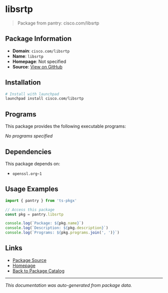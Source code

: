 # libsrtp

> Package from pantry: cisco.com/libsrtp

## Package Information

- **Domain**: `cisco.com/libsrtp`
- **Name**: `libsrtp`
- **Homepage**: Not specified
- **Source**: [View on GitHub](https://github.com/pkgxdev/pantry/tree/main/projects/cisco.com/libsrtp/package.yml)

## Installation

```bash
# Install with launchpad
launchpad install cisco.com/libsrtp
```

## Programs

This package provides the following executable programs:

*No programs specified*

## Dependencies

This package depends on:

- `openssl.org~1`

## Usage Examples

```typescript
import { pantry } from 'ts-pkgx'

// Access this package
const pkg = pantry.libsrtp

console.log(`Package: ${pkg.name}`)
console.log(`Description: ${pkg.description}`)
console.log(`Programs: ${pkg.programs.join(', ')}`)
```

## Links

- [Package Source](https://github.com/pkgxdev/pantry/tree/main/projects/cisco.com/libsrtp/package.yml)
- [Homepage](#)
- [Back to Package Catalog](../../../package-catalog.md)

---

*This documentation was auto-generated from package data.*

